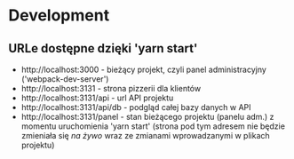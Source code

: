 # Development

## URLe dostępne dzięki 'yarn start'

- http://localhost:3000 - bieżący projekt, czyli panel administracyjny ('webpack-dev-server')
- http://localhost:3131 - strona pizzerii dla klientów
- http://localhost:3131/api - url API projektu
- http://localhost:3131/api/db - podgląd całej bazy danych w API
- http://localhost:3131/panel - stan bieżącego projektu (panelu adm.) z momentu uruchomienia 'yarn start' (strona pod tym adresem nie będzie zmieniała się *na żywo* wraz ze zmianami wprowadzanymi w plikach projektu)

